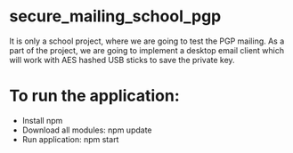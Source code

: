# secure_mailing_school_pgp
It is only a school project, where we are going to test the PGP mailing. As a part of the project, we are going to implement a desktop email client which will work with AES hashed USB sticks to save the private key.

# To run the application:
- Install npm
- Download all modules: npm update
- Run application: npm start
